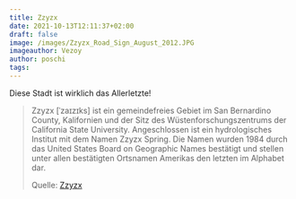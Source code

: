 ```yaml
---
title: Zzyzx
date: 2021-10-13T12:11:37+02:00
draft: false
image: /images/Zzyzx_Road_Sign_August_2012.JPG
imageauthor: Vezoy
author: poschi
tags: 
---
```


Diese Stadt ist wirklich das Allerletzte!

> Zzyzx [ˈzaɪzɪks] ist ein gemeindefreies Gebiet im San Bernardino County,
> Kalifornien und der Sitz des Wüstenforschungszentrums der California State
> University. Angeschlossen ist ein hydrologisches Institut mit dem Namen Zzyzx
> Spring. Die Namen wurden 1984 durch das United States Board on Geographic
> Names bestätigt und stellen unter allen bestätigten Ortsnamen Amerikas den
> letzten im Alphabet dar.
>
> Quelle: [Zzyzx](https://de.wikipedia.org/wiki/Zzyzx)
